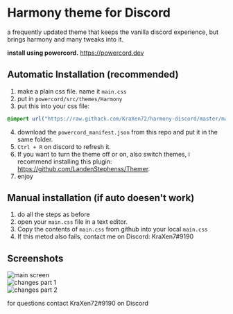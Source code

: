 # Harmony theme for Discord

a frequently updated theme that keeps the vanilla discord experience, but brings harmony and many tweaks into it.
  
**install using powercord.** https://powercord.dev
## Automatic Installation (recommended)
1. make a plain css file. name it ``main.css``  
2. put in ``powercord/src/themes/Harmony``
3. put this into your css file:  
```css 
@import url("https://raw.githack.com/KraXen72/harmony-discord/master/main.css"); 
```   
4. download the ``powercord_manifest.json`` from this repo and put it in the same folder.  
5. ``Ctrl + R`` on discord to refresh it.
6. If you want to turn the theme off or on, also switch themes, i recommend installing this plugin: https://github.com/LandenStephenss/Themer.  
7. enjoy
  
## Manual installation (if auto doesen't work)
1. do all the steps as before
2. open your ``main.css`` file in a text editor.
3. Copy the contents of ``main.css`` from github into your local ``main.css``
4. If this metod also fails, contact me on Discord: KraXen7#9190
  
## Screenshots
![main screen](https://cdn.discordapp.com/attachments/538734863977676803/702845041558814730/main_screen.png)  
![changes part 1](https://cdn.discordapp.com/attachments/538734863977676803/702845044129792090/changes.png)  
![changes part 2](https://cdn.discordapp.com/attachments/538734863977676803/702845046986375208/changes2.png)  
  
for questions contact KraXen72#9190 on Discord    

